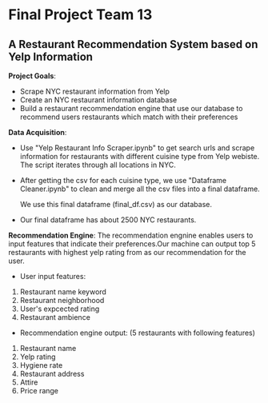 # Final Project Team 13
## A Restaurant Recommendation System based on Yelp Information ##

**Project Goals**: 
* Scrape NYC restaurant information from Yelp
* Create an NYC restaurant information database 
* Build a restaurant recommendation engine that use our database to recommend users restaurants which match with their preferences

**Data Acquisition**:

 * Use "Yelp Restaurant Info Scraper.ipynb" to get search urls and scrape information for restaurants with different cuisine type from Yelp webiste. The script iterates through all locations in NYC. 
 * After getting the csv for each cuisine type, we use "Dataframe Cleaner.ipynb" to clean and merge all the csv files into a final dataframe. 
 
     We use this final dataframe (final_df.csv) as our database.
 * Our final dataframe has about 2500 NYC restaurants.

**Recommendation Engine**: 
The recommendation engnine enables users to input features that indicate their preferences.Our machine can output top 5 restaurants with highest yelp rating from as our recommendation for the user.
* User input features: 
1. Restaurant name keyword
2. Restaurant neighborhood
3. User's expcected rating
4. Restaurant ambience
* Recommendation engine output: (5 restaurants with following features) 
1. Restaurant name
2. Yelp rating
3. Hygiene rate
4. Restaurant address
5. Attire
6. Price range

